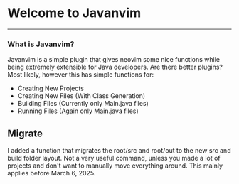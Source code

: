 # Welcome to Javanvim
----------

### What is Javanvim?
Javanvim is a simple plugin that gives neovim some nice functions while being extremely extensible for Java developers. Are there better plugins? Most likely, however this has simple functions for:

* Creating New Projects
* Creating New Files (With Class Generation)
* Building Files (Currently only Main.java files)
* Running Files (Again only Main.java files)

## Migrate
I added a function that migrates the root/src and root/out to the new src and build folder layout. Not a very useful command, unless you made a lot of projects and don't want to manually move everything around. This mainly applies before March 6, 2025. 

